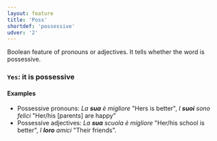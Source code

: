 ```yaml
---
layout: feature
title: 'Poss'
shortdef: 'possessive'
udver: '2'
---
```


Boolean feature of pronouns or adjectives. It tells whether the word is possessive.

### <a name="Yes">`Yes`</a>: it is possessive

#### Examples

* Possessive pronouns: _La <b>sua</b> è migliore_ "Hers is better", _I <b>suoi</b> sono felici_ "Her/his [parents] are happy"
* Possessive adjectives: _La <b>sua</b> scuola è migliore_ "Her/his school is better", _I <b>loro</b> amici_ "Their friends".

<!-- Interlanguage links updated St lis 3 20:58:28 CET 2021 -->
